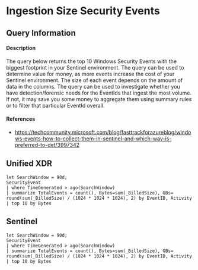 # Ingestion Size Security Events

## Query Information

#### Description
The query below returns the top 10 Windows Security Events with the biggest footprint in your Sentinel environment. The query can be used to determine value for money, as more events increase the cost of your Sentinel environment. The size of each event depends on the amount of data in the columns.
The query can be used to investigate whether you have detection/forensic needs for the EventIds that ingest the most volume. If not, it may save you some money to aggregate them using summary rules or to filter that particular EventId overall.

#### References
- https://techcommunity.microsoft.com/blog/fasttrackforazureblog/windows-events-how-to-collect-them-in-sentinel-and-which-way-is-preferred-to-det/3997342

## Unified XDR
```KQL
let SearchWindow = 90d;
SecurityEvent
| where TimeGenerated > ago(SearchWindow)
| summarize TotalEvents = count(), Bytes=sum(_BilledSize), GBs= round(sum(_BilledSize) / (1024 * 1024 * 1024), 2) by EventID, Activity
| top 10 by Bytes
```

## Sentinel
```KQL
let SearchWindow = 90d;
SecurityEvent
| where TimeGenerated > ago(SearchWindow)
| summarize TotalEvents = count(), Bytes=sum(_BilledSize), GBs= round(sum(_BilledSize) / (1024 * 1024 * 1024), 2) by EventID, Activity
| top 10 by Bytes
```
